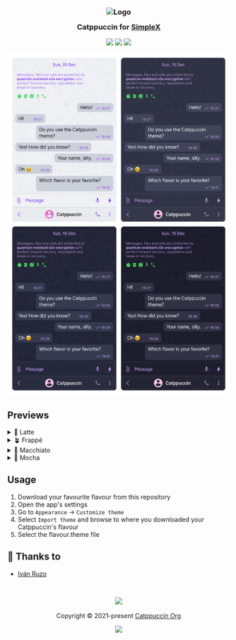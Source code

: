 <h3 align="center">
	<img src="https://raw.githubusercontent.com/catppuccin/catppuccin/main/assets/logos/exports/1544x1544_circle.png" width="100" alt="Logo"/><br/>
	<img src="https://raw.githubusercontent.com/catppuccin/catppuccin/main/assets/misc/transparent.png" height="30" width="0px"/>
	Catppuccin for <a href="https://simplex.chat">SimpleX</a>
	<img src="https://raw.githubusercontent.com/catppuccin/catppuccin/main/assets/misc/transparent.png" height="30" width="0px"/>
</h3>

<p align="center">
	<a href="https://github.com/catppuccin/simplex/stargazers"><img src="https://img.shields.io/github/stars/catppuccin/simplex?colorA=363a4f&colorB=b7bdf8&style=for-the-badge"></a>
	<a href="https://github.com/catppuccin/simplex/issues"><img src="https://img.shields.io/github/issues/catppuccin/simplex?colorA=363a4f&colorB=f5a97f&style=for-the-badge"></a>
	<a href="https://github.com/catppuccin/simplex/contributors"><img src="https://img.shields.io/github/contributors/catppuccin/simplex?colorA=363a4f&colorB=a6da95&style=for-the-badge"></a>
</p>

<p align="center">
	<img src="https://raw.githubusercontent.com/catppuccin/simplex/main/assets/preview.webp"/>
</p>

## Previews

<details>
<summary>🌻 Latte</summary>
<img src="https://raw.githubusercontent.com/catppuccin/simplex/main/assets/simplex-latte.png"/>
</details>
<details>
<summary>🪴 Frappé</summary>
<img src="https://raw.githubusercontent.com/catppuccin/simplex/main/assets/simplex-frappe.png"/>
</details>
<details>
<summary>🌺 Macchiato</summary>
<img src="https://raw.githubusercontent.com/catppuccin/simplex/main/assets/simplex-macchiato.png"/>
</details>
<details>
<summary>🌿 Mocha</summary>
<img src="https://raw.githubusercontent.com/catppuccin/simplex/main/assets/simplex-mocha.png"/>
</details>

## Usage

1. Download your favourite flavour from this repository
2. Open the app's settings
3. Go to `Appearance` -> `Customize theme`
4. Select `Import theme` and browse to where you downloaded your Catppuccin's flavour
5. Select the flavour.theme file

## 💝 Thanks to

- [Iván Ruzo](https://github.com/iruzo)

&nbsp;

<p align="center">
	<img src="https://raw.githubusercontent.com/catppuccin/catppuccin/main/assets/footers/gray0_ctp_on_line.svg?sanitize=true" />
</p>

<p align="center">
	Copyright &copy; 2021-present <a href="https://github.com/catppuccin" target="_blank">Catppuccin Org</a>
</p>

<p align="center">
	<a href="https://github.com/catppuccin/catppuccin/blob/main/LICENSE"><img src="https://img.shields.io/static/v1.svg?style=for-the-badge&label=License&message=MIT&logoColor=d9e0ee&colorA=363a4f&colorB=b7bdf8"/></a>
</p>
